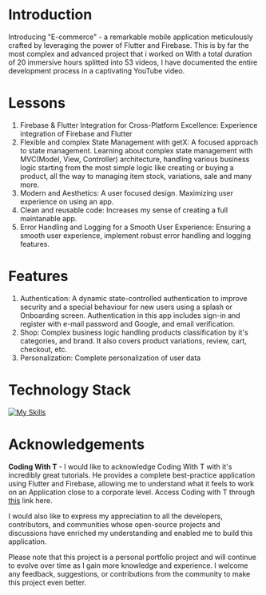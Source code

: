 
# Introduction

Introducing "E-commerce" - a remarkable mobile application meticulously crafted by leveraging the power of Flutter and Firebase. This is by far the most complex and advanced project that i worked on
With a total duration of 20 immersive hours splitted into 53 videos, I have documented the entire development process in a captivating YouTube video.

# Lessons

1. Firebase & Flutter Integration for Cross-Platform Excellence: Experience integration of Firebase and Flutter
2. Flexible and complex State Management with getX: A focused approach to state management. Learning about complex state management with MVC(Model, View, Controller) architecture, handling various business logic starting from the most simple logic like creating or buying a product, all the way to managing item stock, variations, sale and many more.
3. Modern and Aesthetics: A user focused design. Maximizing user experience on using an app.
4. Clean and reusable code: Increases my sense of creating a full maintanable app.
5. Error Handling and Logging for a Smooth User Experience: Ensuring a smooth user experience, implement robust error handling and logging features.

# Features

1. Authentication: A dynamic state-controlled authentication to improve security and a special behaviour for new users using a splash or Onboarding screen. Authentication in this app includes sign-in and register with e-mail password and Google, and email verification.
2. Shop: Complex business logic handling products classification by it's categories, and brand. It also covers product variations, review, cart, checkout, etc.
3. Personalization: Complete personalization of user data

# Technology Stack

[![My Skills](https://skillicons.dev/icons?i=flutter,firebase)](https://skillicons.dev)
  
# Acknowledgements

**Coding With T** - I would like to acknowledge Coding With T with it's incredibly great tutorials. He provides a complete best-practice application using Flutter and Firebase, allowing me to understand what it feels to work on an Application close to a corporate level. Access Coding with T through  [this](https://www.youtube.com/@CodingwithT) link here.

I would also like to express my appreciation to all the developers, contributors, and communities whose open-source projects and discussions have enriched my understanding and enabled me to build this application.

Please note that this project is a personal portfolio project and will continue to evolve over time as I gain more knowledge and experience. I welcome any feedback, suggestions, or contributions from the community to make this project even better.



